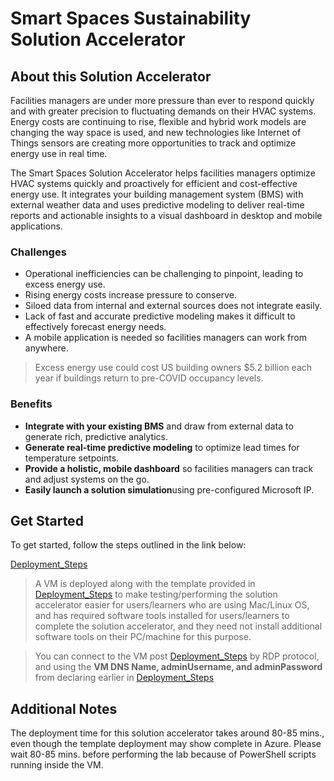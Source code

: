 # Smart Spaces Sustainability Solution Accelerator

## About this Solution Accelerator

Facilities managers are under more pressure than ever to respond quickly and with greater precision to fluctuating demands on their HVAC systems. Energy costs are continuing to rise, flexible and hybrid work models are changing the way space is used, and new technologies like Internet of Things sensors are creating more opportunities to track and optimize energy use in real time.

The Smart Spaces Solution Accelerator helps facilities managers optimize HVAC systems quickly and proactively for efficient and cost-effective energy use. It integrates your building management system (BMS) with external weather data and uses predictive modeling to deliver real-time reports and actionable insights to a visual dashboard in desktop and mobile applications.

### Challenges

* Operational inefficiencies can be challenging to pinpoint, leading to excess energy use.
* Rising energy costs increase pressure to conserve.
* Siloed data from internal and external sources does not integrate easily.
* Lack of fast and accurate predictive modeling makes it difficult to effectively forecast energy needs.
* A mobile application is needed so facilities managers can work from anywhere.

> Excess energy use could cost US building owners $5.2 billion each year if buildings return to pre-COVID occupancy levels.

### Benefits

* **Integrate with your existing BMS** and draw from external data to generate rich, predictive analytics.
* **Generate real-time predictive modeling** to optimize lead times for temperature setpoints.
* **Provide a holistic, mobile dashboard** so facilities managers can track and adjust systems on the go.
* **Easily launch a solution simulation**using pre-configured Microsoft IP.

## Get Started
To get started, follow the steps outlined in the link below:

[Deployment_Steps](https://github.com/CloudLabsAI-Azure/Solution-Accelerators/blob/main/Smart-Spaces-Sustainability/Deployment/Deployment.md)

> A VM is deployed along with the template provided in [Deployment_Steps](https://github.com/CloudLabsAI-Azure/Solution-Accelerators/blob/main/Smart-Spaces-Sustainability/Deployment/Deployment.md) to make testing/performing the solution accelerator easier for users/learners who are using Mac/Linux OS, and has required software tools installed for users/learners to complete the solution accelerator, and they need not install additional software tools on their PC/machine for this purpose.

> You can connect to the VM post [Deployment_Steps](https://github.com/CloudLabsAI-Azure/Solution-Accelerators/blob/main/Smart-Spaces-Sustainability/Deployment/Deployment.md) by RDP protocol, and using the **VM DNS Name, adminUsername, and adminPassword** from declaring earlier in [Deployment_Steps](https://github.com/CloudLabsAI-Azure/Solution-Accelerators/blob/main/Smart-Spaces-Sustainability/Deployment/Deployment.md)

## Additional Notes

The deployment time for this solution accelerator takes around 80-85 mins., even though the template deployment may show complete in Azure. Please wait 80-85 mins. before performing the lab because of PowerShell scripts running inside the VM.
